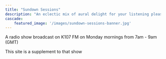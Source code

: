 ```yaml
---
title: "Sundown Sessions"
description: "An eclectic mix of aural delight for your listening pleasure"
cascade:
    featured_image: '/images/sundown-sessions-banner.jpg'
---
```


A radio show broadcast on K107 FM on Monday mornings from 7am - 9am (GMT)

This site is a supplement to that show

